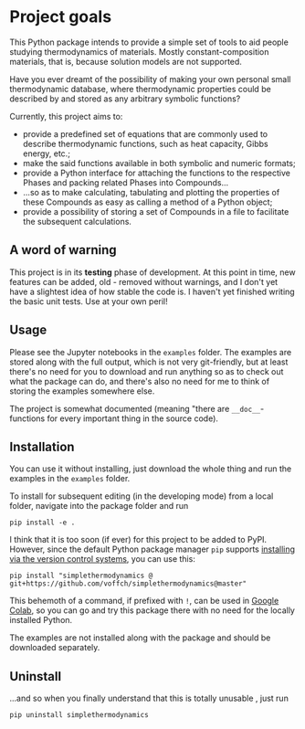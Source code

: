 # Project goals

This Python package intends to provide a simple set of tools to aid people studying thermodynamics of materials. Mostly constant-composition materials, that is, because solution models are not supported.

Have you ever dreamt of the possibility of making your own personal small thermodynamic database, where thermodynamic properties could be described by and stored as any arbitrary symbolic functions?

Currently, this project aims to:

- provide a predefined set of equations that are commonly used to describe thermodynamic functions, such as heat capacity, Gibbs energy, etc.;
- make the said functions available in both symbolic and numeric formats;
- provide a Python interface for attaching the functions to the respective Phases and packing related Phases into Compounds...
- ...so as to make calculating, tabulating and plotting the properties of these Compounds as easy as calling a method of a Python object;
- provide a possibility of storing a set of Compounds in a file to facilitate the subsequent calculations.

## A word of warning

This project is in its **testing** phase of development. At this point in time, new features can be added, old - removed without warnings, and I don't yet have a slightest idea of how stable the code is. I haven't yet finished writing the basic unit tests. Use at your own peril!

## Usage

Please see the Jupyter notebooks in the `examples` folder. The examples are stored along with the full output, which is not very git-friendly, but at least there's no need for you to download and run anything so as to check out what the package can do, and there's also no need for me to think of storing the examples somewhere else.

The project is somewhat documented (meaning "there are `__doc__`-functions for every important thing in the source code).

## Installation

You can use it without installing, just download the whole thing and run the examples in the `examples` folder.

To install for subsequent editing (in the developing mode) from a local folder, navigate into the package folder and run

```
pip install -e .
```

I think that it is too soon (if ever) for this project to be added to PyPI. However, since the default Python package manager `pip` supports [installing via the version control systems](https://pip.pypa.io/en/stable/topics/vcs-support/), you can use this:

```
pip install "simplethermodynamics @ git+https://github.com/voffch/simplethermodynamics@master"
```

This behemoth of a command, if prefixed with `!`, can be used in [Google Colab](https://colab.research.google.com), so you can go and try this package there with no need for the locally installed Python.

The examples are not installed along with the package and should be downloaded separately.

## Uninstall

...and so when you finally understand that this is totally unusable , just run

```
pip uninstall simplethermodynamics
```